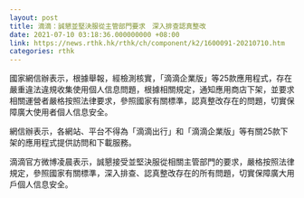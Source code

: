 ```yaml
---
layout: post
title: 滴滴：誠懇並堅決服從主管部門要求　深入排查認真整改
date: 2021-07-10 03:18:36.000000000 +08:00
link: https://news.rthk.hk/rthk/ch/component/k2/1600091-20210710.htm
categories: rthk
---
```


國家網信辦表示，根據舉報，經檢測核實，「滴滴企業版」等25款應用程式，存在嚴重違法違規收集使用個人信息問題，根據相關規定，通知應用商店下架，並要求相關運營者嚴格按照法律要求，參照國家有關標準，認真整改存在的問題，切實保障廣大使用者個人信息安全。

網信辦表示，各網站、平台不得為「滴滴出行」和「滴滴企業版」等有關25款下架的應用程式提供訪問和下載服務。

滴滴官方微博凌晨表示，誠懇接受並堅決服從相關主管部門的要求，嚴格按照法律規定，參照國家有關標準，深入排查、認真整改存在的所有問題，切實保障廣大用戶個人信息安全。

